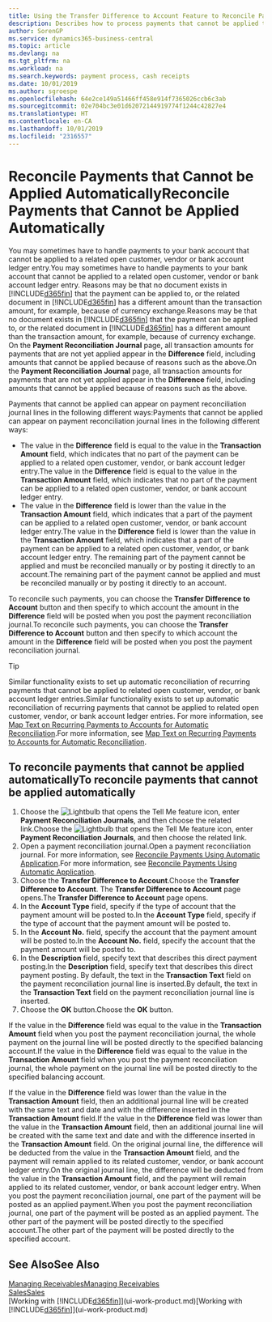 ```yaml
---
title: Using the Transfer Difference to Account Feature to Reconcile Payments | Microsoft Docs'
description: Describes how to process payments that cannot be applied to a document, for example, when an exchange rate causes amounts to differ.
author: SorenGP
ms.service: dynamics365-business-central
ms.topic: article
ms.devlang: na
ms.tgt_pltfrm: na
ms.workload: na
ms.search.keywords: payment process, cash receipts
ms.date: 10/01/2019
ms.author: sgroespe
ms.openlocfilehash: 64e2ce149a51466ff458e914f7365026ccb6c3ab
ms.sourcegitcommit: 02e704bc3e01d62072144919774f1244c42827e4
ms.translationtype: HT
ms.contentlocale: en-CA
ms.lasthandoff: 10/01/2019
ms.locfileid: "2316557"
---
```

# <a name="reconcile-payments-that-cannot-be-applied-automatically"></a><span data-ttu-id="01fc8-103">Reconcile Payments that Cannot be Applied Automatically</span><span class="sxs-lookup"><span data-stu-id="01fc8-103">Reconcile Payments that Cannot be Applied Automatically</span></span>
<span data-ttu-id="01fc8-104">You may sometimes have to handle payments to your bank account that cannot be applied to a related open customer, vendor or bank account ledger entry.</span><span class="sxs-lookup"><span data-stu-id="01fc8-104">You may sometimes have to handle payments to your bank account that cannot be applied to a related open customer, vendor or bank account ledger entry.</span></span> <span data-ttu-id="01fc8-105">Reasons may be that no document exists in [!INCLUDE[d365fin](includes/d365fin_md.md)] that the payment can be applied to, or the related document in [!INCLUDE[d365fin](includes/d365fin_md.md)] has a different amount than the transaction amount, for example, because of currency exchange.</span><span class="sxs-lookup"><span data-stu-id="01fc8-105">Reasons may be that no document exists in [!INCLUDE[d365fin](includes/d365fin_md.md)] that the payment can be applied to, or the related document in [!INCLUDE[d365fin](includes/d365fin_md.md)] has a different amount than the transaction amount, for example, because of currency exchange.</span></span> <span data-ttu-id="01fc8-106">On the **Payment Reconciliation Journal** page, all transaction amounts for payments that are not yet applied appear in the **Difference** field, including amounts that cannot be applied because of reasons such as the above.</span><span class="sxs-lookup"><span data-stu-id="01fc8-106">On the **Payment Reconciliation Journal** page, all transaction amounts for payments that are not yet applied appear in the **Difference** field, including amounts that cannot be applied because of reasons such as the above.</span></span>

<span data-ttu-id="01fc8-107">Payments that cannot be applied can appear on payment reconciliation journal lines in the following different ways:</span><span class="sxs-lookup"><span data-stu-id="01fc8-107">Payments that cannot be applied can appear on payment reconciliation journal lines in the following different ways:</span></span>

* <span data-ttu-id="01fc8-108">The value in the **Difference** field is equal to the value in the **Transaction Amount** field, which indicates that no part of the payment can be applied to a related open customer, vendor, or bank account ledger entry.</span><span class="sxs-lookup"><span data-stu-id="01fc8-108">The value in the **Difference** field is equal to the value in the **Transaction Amount** field, which indicates that no part of the payment can be applied to a related open customer, vendor, or bank account ledger entry.</span></span>
* <span data-ttu-id="01fc8-109">The value in the **Difference** field is lower than the value in the **Transaction Amount** field, which indicates that a part of the payment can be applied to a related open customer, vendor, or bank account ledger entry.</span><span class="sxs-lookup"><span data-stu-id="01fc8-109">The value in the **Difference** field is lower than the value in the **Transaction Amount** field, which indicates that a part of the payment can be applied to a related open customer, vendor, or bank account ledger entry.</span></span> <span data-ttu-id="01fc8-110">The remaining part of the payment cannot be applied and must be reconciled manually or by posting it directly to an account.</span><span class="sxs-lookup"><span data-stu-id="01fc8-110">The remaining part of the payment cannot be applied and must be reconciled manually or by posting it directly to an account.</span></span>

<span data-ttu-id="01fc8-111">To reconcile such payments, you can choose the **Transfer Difference to Account** button and then specify to which account the amount in the **Difference** field will be posted when you post the payment reconciliation journal.</span><span class="sxs-lookup"><span data-stu-id="01fc8-111">To reconcile such payments, you can choose the **Transfer Difference to Account** button and then specify to which account the amount in the **Difference** field will be posted when you post the payment reconciliation journal.</span></span>

> [!TIP]  
>   <span data-ttu-id="01fc8-112">Similar functionality exists to set up automatic reconciliation of recurring payments that cannot be applied to related open customer, vendor, or bank account ledger entries.</span><span class="sxs-lookup"><span data-stu-id="01fc8-112">Similar functionality exists to set up automatic reconciliation of recurring payments that cannot be applied to related open customer, vendor, or bank account ledger entries.</span></span> <span data-ttu-id="01fc8-113">For more information, see [Map Text on Recurring Payments to Accounts for Automatic Reconciliation](receivables-how-map-text-recurring-payments-accounts-auto-reconcilliation.md).</span><span class="sxs-lookup"><span data-stu-id="01fc8-113">For more information, see [Map Text on Recurring Payments to Accounts for Automatic Reconciliation](receivables-how-map-text-recurring-payments-accounts-auto-reconcilliation.md).</span></span>

## <a name="to-reconcile-payments-that-cannot-be-applied-automatically"></a><span data-ttu-id="01fc8-114">To reconcile payments that cannot be applied automatically</span><span class="sxs-lookup"><span data-stu-id="01fc8-114">To reconcile payments that cannot be applied automatically</span></span>
1. <span data-ttu-id="01fc8-115">Choose the ![Lightbulb that opens the Tell Me feature](media/ui-search/search_small.png "Tell me what you want to do") icon, enter **Payment Reconciliation Journals**, and then choose the related link.</span><span class="sxs-lookup"><span data-stu-id="01fc8-115">Choose the ![Lightbulb that opens the Tell Me feature](media/ui-search/search_small.png "Tell me what you want to do") icon, enter **Payment Reconciliation Journals**, and then choose the related link.</span></span>
2. <span data-ttu-id="01fc8-116">Open a payment reconciliation journal.</span><span class="sxs-lookup"><span data-stu-id="01fc8-116">Open a payment reconciliation journal.</span></span> <span data-ttu-id="01fc8-117">For more information, see [Reconcile Payments Using Automatic Application](receivables-how-reconcile-payments-auto-application.md).</span><span class="sxs-lookup"><span data-stu-id="01fc8-117">For more information, see [Reconcile Payments Using Automatic Application](receivables-how-reconcile-payments-auto-application.md).</span></span>
3. <span data-ttu-id="01fc8-118">Choose the **Transfer Difference to Account**.</span><span class="sxs-lookup"><span data-stu-id="01fc8-118">Choose the **Transfer Difference to Account**.</span></span> <span data-ttu-id="01fc8-119">The **Transfer Difference to Account** page opens.</span><span class="sxs-lookup"><span data-stu-id="01fc8-119">The **Transfer Difference to Account** page opens.</span></span>
4. <span data-ttu-id="01fc8-120">In the **Account Type** field, specify if the type of account that the payment amount will be posted to.</span><span class="sxs-lookup"><span data-stu-id="01fc8-120">In the **Account Type** field, specify if the type of account that the payment amount will be posted to.</span></span>
5. <span data-ttu-id="01fc8-121">In the **Account No.** field, specify the account that the payment amount will be posted to.</span><span class="sxs-lookup"><span data-stu-id="01fc8-121">In the **Account No.** field, specify the account that the payment amount will be posted to.</span></span>
6. <span data-ttu-id="01fc8-122">In the **Description** field, specify text that describes this direct payment posting.</span><span class="sxs-lookup"><span data-stu-id="01fc8-122">In the **Description** field, specify text that describes this direct payment posting.</span></span> <span data-ttu-id="01fc8-123">By default, the text in the **Transaction Text** field on the payment reconciliation journal line is inserted.</span><span class="sxs-lookup"><span data-stu-id="01fc8-123">By default, the text in the **Transaction Text** field on the payment reconciliation journal line is inserted.</span></span>
7. <span data-ttu-id="01fc8-124">Choose the **OK** button.</span><span class="sxs-lookup"><span data-stu-id="01fc8-124">Choose the **OK** button.</span></span>

<span data-ttu-id="01fc8-125">If the value in the **Difference** field was equal to the value in the **Transaction Amount** field when you post the payment reconciliation journal, the whole payment on the journal line will be posted directly to the specified balancing account.</span><span class="sxs-lookup"><span data-stu-id="01fc8-125">If the value in the **Difference** field was equal to the value in the **Transaction Amount** field when you post the payment reconciliation journal, the whole payment on the journal line will be posted directly to the specified balancing account.</span></span>

<span data-ttu-id="01fc8-126">If the value in the **Difference** field was lower than the value in the **Transaction Amount** field, then an additional journal line will be created with the same text and date and with the difference inserted in the **Transaction Amount** field.</span><span class="sxs-lookup"><span data-stu-id="01fc8-126">If the value in the **Difference** field was lower than the value in the **Transaction Amount** field, then an additional journal line will be created with the same text and date and with the difference inserted in the **Transaction Amount** field.</span></span> <span data-ttu-id="01fc8-127">On the original journal line, the difference will be deducted from the value in the **Transaction Amount** field, and the payment will remain applied to its related customer, vendor, or bank account ledger entry.</span><span class="sxs-lookup"><span data-stu-id="01fc8-127">On the original journal line, the difference will be deducted from the value in the **Transaction Amount** field, and the payment will remain applied to its related customer, vendor, or bank account ledger entry.</span></span> <span data-ttu-id="01fc8-128">When you post the payment reconciliation journal, one part of the payment will be posted as an applied payment.</span><span class="sxs-lookup"><span data-stu-id="01fc8-128">When you post the payment reconciliation journal, one part of the payment will be posted as an applied payment.</span></span> <span data-ttu-id="01fc8-129">The other part of the payment will be posted directly to the specified account.</span><span class="sxs-lookup"><span data-stu-id="01fc8-129">The other part of the payment will be posted directly to the specified account.</span></span>

## <a name="see-also"></a><span data-ttu-id="01fc8-130">See Also</span><span class="sxs-lookup"><span data-stu-id="01fc8-130">See Also</span></span>
[<span data-ttu-id="01fc8-131">Managing Receivables</span><span class="sxs-lookup"><span data-stu-id="01fc8-131">Managing Receivables</span></span>](receivables-manage-receivables.md)  
[<span data-ttu-id="01fc8-132">Sales</span><span class="sxs-lookup"><span data-stu-id="01fc8-132">Sales</span></span>](sales-manage-sales.md)  
<span data-ttu-id="01fc8-133">[Working with [!INCLUDE[d365fin](includes/d365fin_md.md)]](ui-work-product.md)</span><span class="sxs-lookup"><span data-stu-id="01fc8-133">[Working with [!INCLUDE[d365fin](includes/d365fin_md.md)]](ui-work-product.md)</span></span>
